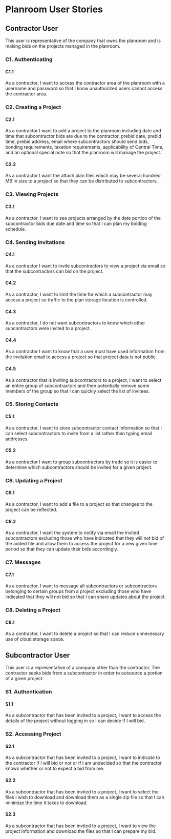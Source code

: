 # Planroom User Stories
## Contractor User
This user is representative of the company that owns the planroom  and is making bids on the projects managed in the planroom.

### C1. Authenticating
#### C1.1
As a contractor, I want to access the contractor area of the planroom with a username and password so that I know unauthorized users cannot access the contractor area.

### C2. Creating a Project
#### C2.1
As a contractor I want to add a project to the planroom including date and time that subcontractor bids are due to the contractor, prebid date, prebid time, prebid address, email where subcontractors should send bids, bonding requirements, taxation requirements, applicability of Central Time, and an optional special note so that the planroom will manage the project.

#### C2.2
As a contractor I want the attach plan files which may be several hundred MB in size to a project so that they can be distributed to subcontractors.

### C3. Viewing Projects
#### C3.1
As a contractor, I want to see projects arranged by the date portion of the subcontractor bids due date and time so that I can plan my bidding schedule.

### C4. Sending Invitations
#### C4.1
As a contractor I want to invite subcontractors to view a project via email so that the subcontractors can bid on the project.

#### C4.2
As a contractor, I want to limit the time for which a subcontractor may access a project so traffic to the plan storage location is controlled.

#### C4.3
As a contractor, I do not want subcontractors to know which other suncontractors were invited to a project.

#### C4.4 
As a contractor I want to know that a user must have used information from the invitation email to access a project so that project data is not public.

#### C4.5
As a contractor that is inviting subcontractors to a project, I want to select an entire group of subcontractors and then potentially remove some members of the group so that I can quickly select the list of invitees.

### C5. Storing Contacts
#### C5.1
As a contractor, I want to store subcontractor contact information so that I can select subcontractors to invite from a list rather than typing email addresses.

#### C5.2
As a contractor I want to group subcontractors by trade so it is easier to determine which subcontractors should be invited for a given project.

### C6. Updating a Project
#### C6.1
As a contractor, I want to add a file to a project so that changes to the project can be reflected.

#### C6.2
As a contractor, I want the system to notify via email the invited subcontractors excluding those who have indicated that they will not bid of the added file and allow them to access the project for a new given time period so that they can update their bids accordingly.

### C7. Messages
#### C7.1
As a contractor, I want to message all subcontractors or subcontractors belonging to certain groups from a project excluding those who have indicated that they will not bid so that I can share updates about the project.

### C8. Deleting a Project
#### C8.1
As a contractor, I want to delete a project so that I can reduce unnecessary use of cloud storage space.

## Subcontractor User
This user is a representative of a company other than the contractor.  The contractor seeks bids from a subcontractor in order to outsource a portion of a given project.

### S1. Authentication
#### S1.1
As a subcontractor that has been invited to a project, I want to access the details of the project without logging in so I can decide if I will bid.

### S2. Accessing Project
#### S2.1
As a subcontractor that has been invited to a project, I want to indicate to the contractor if I will bid or not or if I am undecided so that the contractor knows whether or not to expect a bid from me.

#### S2.2
As a subcontractor that has been invited to a project, I want to select the files I wish to download and download them as a single zip file so that I can minimize the time it takes to download.

#### S2.3
As a subcontractor that has been invited to a project, I want to view the project information and download the files so that I can prepare my bid.

